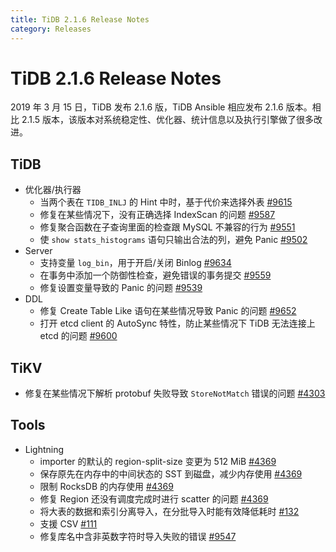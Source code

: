 ```yaml
---
title: TiDB 2.1.6 Release Notes
category: Releases
---
```


# TiDB 2.1.6 Release Notes

2019 年 3 月 15 日，TiDB 发布 2.1.6 版，TiDB Ansible 相应发布 2.1.6 版本。相比 2.1.5 版本，该版本对系统稳定性、优化器、统计信息以及执行引擎做了很多改进。

## TiDB

+ 优化器/执行器
    - 当两个表在 `TIDB_INLJ` 的 Hint 中时，基于代价来选择外表 [#9615](https://github.com/pingcap/tidb/pull/9615)
    - 修复在某些情况下，没有正确选择 IndexScan 的问题 [#9587](https://github.com/pingcap/tidb/pull/9587)
    - 修复聚合函数在子查询里面的检查跟 MySQL 不兼容的行为 [#9551](https://github.com/pingcap/tidb/pull/9551)
    - 使 `show stats_histograms` 语句只输出合法的列，避免 Panic [#9502](https://github.com/pingcap/tidb/pull/9502)
+ Server
    - 支持变量 `log_bin`，用于开启/关闭 Binlog [#9634](https://github.com/pingcap/tidb/pull/9634)
    - 在事务中添加一个防御性检查，避免错误的事务提交 [#9559](https://github.com/pingcap/tidb/pull/9559)
    - 修复设置变量导致的 Panic 的问题 [#9539](https://github.com/pingcap/tidb/pull/9539)
+ DDL
    - 修复 Create Table Like 语句在某些情况导致 Panic 的问题 [#9652](https://github.com/pingcap/tidb/pull/9652)
    - 打开 etcd client 的 AutoSync 特性，防止某些情况下 TiDB 无法连接上 etcd 的问题 [#9600](https://github.com/pingcap/tidb/pull/9600)

## TiKV

- 修复在某些情况下解析 protobuf 失败导致 `StoreNotMatch` 错误的问题 [#4303](https://github.com/tikv/tikv/pull/4303)

## Tools

+ Lightning
    - importer 的默认的 region-split-size 变更为 512 MiB [#4369](https://github.com/tikv/tikv/pull/4369)
    - 保存原先在内存中的中间状态的 SST 到磁盘，减少内存使用 [#4369](https://github.com/tikv/tikv/pull/4369)
    - 限制 RocksDB 的内存使用 [#4369](https://github.com/tikv/tikv/pull/4369)
    - 修复 Region 还没有调度完成时进行 scatter 的问题 [#4369](https://github.com/tikv/tikv/pull/4369)
    - 将大表的数据和索引分离导入，在分批导入时能有效降低耗时 [#132](https://github.com/pingcap/tidb-lightning/pull/132)
    - 支援 CSV [#111](https://github.com/pingcap/tidb-lightning/pull/111)
    - 修复库名中含非英数字符时导入失败的错误 [#9547](https://github.com/pingcap/tidb/pull/9547)
